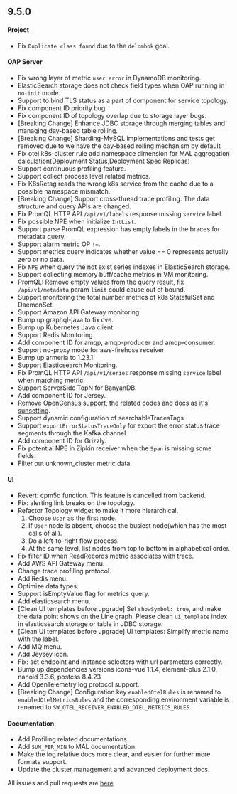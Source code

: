 ## 9.5.0

#### Project

* Fix `Duplicate class found` due to the `delombok` goal.

#### OAP Server

* Fix wrong layer of metric `user error` in DynamoDB monitoring.
* ElasticSearch storage does not check field types when OAP running in `no-init` mode.
* Support to bind TLS status as a part of component for service topology.
* Fix component ID priority bug.
* Fix component ID of topology overlap due to storage layer bugs.
* [Breaking Change] Enhance JDBC storage through merging tables and managing day-based table rolling.
* [Breaking Change] Sharding-MySQL implementations and tests get removed due to we have the day-based rolling mechanism by default
* Fix otel k8s-cluster rule add namespace dimension for MAL aggregation calculation(Deployment Status,Deployment Spec Replicas)
* Support continuous profiling feature.
* Support collect process level related metrics.
* Fix K8sRetag reads the wrong k8s service from the cache due to a possible namespace mismatch.
* [Breaking Change] Support cross-thread trace profiling. The data structure and query APIs are changed.
* Fix PromQL HTTP API `/api/v1/labels` response missing `service` label.
* Fix possible NPE when initialize `IntList`.
* Support parse PromQL expression has empty labels in the braces for metadata query.
* Support alarm metric OP `!=`.
* Support metrics query indicates whether value == 0 represents actually zero or no data.
* Fix `NPE` when query the not exist series indexes in ElasticSearch storage. 
* Support collecting memory buff/cache metrics in VM monitoring.
* PromQL: Remove empty values from the query result, fix `/api/v1/metadata` param `limit` could cause out of bound.
* Support monitoring the total number metrics of k8s StatefulSet and DaemonSet.
* Support Amazon API Gateway monitoring.
* Bump up graphql-java to fix cve.
* Bump up Kubernetes Java client.
* Support Redis Monitoring.
* Add component ID for amqp, amqp-producer and amqp-consumer.
* Support no-proxy mode for aws-firehose receiver
* Bump up armeria to 1.23.1
* Support Elasticsearch Monitoring.
* Fix PromQL HTTP API `/api/v1/series` response missing `service` label when matching metric.
* Support ServerSide TopN for BanyanDB.
* Add component ID for Jersey.
* Remove OpenCensus support, the related codes and docs as [it's sunsetting](https://opentelemetry.io/blog/2023/sunsetting-opencensus/).
* Support dynamic configuration of searchableTracesTags
* Support `exportErrorStatusTraceOnly` for export the error status trace segments through the Kafka channel
* Add component ID for Grizzly.
* Fix potential NPE in Zipkin receiver when the `Span` is missing some fields.
* Filter out unknown_cluster metric data.

#### UI
* Revert: cpm5d function. This feature is cancelled from backend.
* Fix: alerting link breaks on the topology.
* Refactor Topology widget to make it more hierarchical.
  1. Choose `User` as the first node.
  2. If `User` node is absent, choose the busiest node(which has the most calls of all).
  3. Do a left-to-right flow process.
  4. At the same level, list nodes from top to bottom in alphabetical order.
* Fix filter ID when ReadRecords metric associates with trace.
* Add AWS API Gateway menu.
* Change trace profiling protocol.
* Add Redis menu.
* Optimize data types.
* Support isEmptyValue flag for metrics query.
* Add elasticsearch menu.
* [Clean UI templates before upgrade] Set `showSymbol: true`, and make the data point shows on the Line graph.
  Please clean `ui_template` index in elasticsearch storage or table in JDBC storage.
* [Clean UI templates before upgrade] UI templates: Simplify metric name with the label.
* Add MQ menu.
* Add Jeysey icon.
* Fix: set endpoint and instance selectors with url parameters correctly.
* Bump up dependencies versions icons-vue 1.1.4, element-plus 2.1.0, nanoid 3.3.6, postcss 8.4.23
* Add OpenTelemetry log protocol support.
* [Breaking Change] Configuration key `enabledOtelRules` is renamed to `enabledOtelMetricsRules` and
  the corresponding environment variable is renamed to `SW_OTEL_RECEIVER_ENABLED_OTEL_METRICS_RULES`.

#### Documentation

* Add Profiling related documentations.
* Add `SUM_PER_MIN` to MAL documentation.
* Make the log relative docs more clear, and easier for further more formats support.
* Update the cluster management and advanced deployment docs.

All issues and pull requests are [here](https://github.com/apache/skywalking/milestone/169?closed=1)
